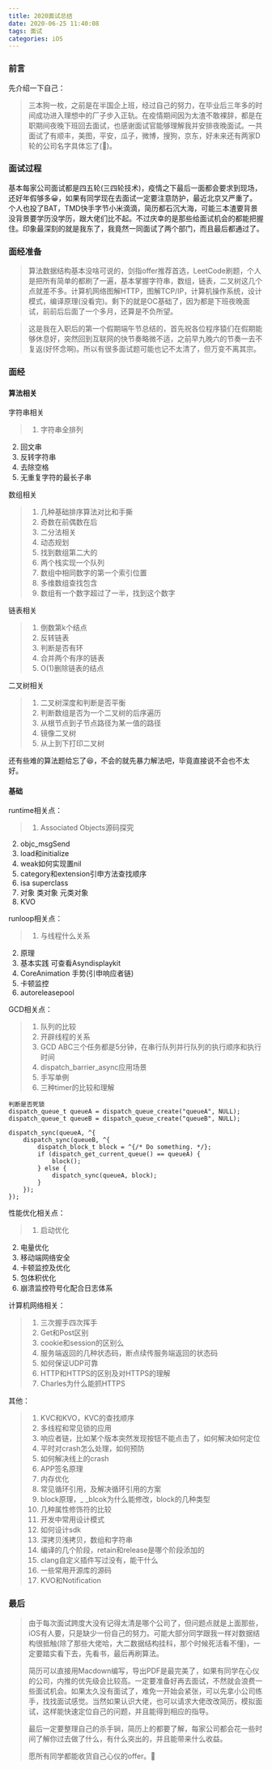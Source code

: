 ```yaml
---
title: 2020面试总结
date: 2020-06-25 11:40:08
tags: 面试
categories: iOS
---
```


### 前言
先介绍一下自己：
> 三本狗一枚，之前是在半国企上班，经过自己的努力，在毕业后三年多的时间成功进入理想中的厂子步入正轨。在疫情期间因为太渣不敢裸辞，都是在职期间夜晚下班回去面试，也感谢面试官能够理解我并安排夜晚面试。一共面试了有顺丰，美图，平安，瓜子，微博，搜狗，京东，好未来还有两家D轮的公司名字具体忘了(😬)。


### 面试过程
基本每家公司面试都是四五轮(三四轮技术)，疫情之下最后一面都会要求到现场，还好年假够多😀，如果有同学现在去面试一定要注意防护，最近北京又严重了。个人也投了BAT，TMD快手字节小米滴滴，简历都石沉大海，可能三本渣要背景没背景要学历没学历，跟大佬们比不起。不过庆幸的是那些给面试机会的都能把握住。印象最深刻的就是我东了，我竟然一同面试了两个部门，而且最后都通过了。

### 面经准备
> 算法数据结构基本没啥可说的，剑指offer推荐首选，LeetCode刷题，个人是把所有简单的都刷了一遍，基本掌握字符串，数组，链表，二叉树这几个点就差不多。计算机网络图解HTTP，图解TCP/IP，计算机操作系统，设计模式，编译原理(没看完)。剩下的就是OC基础了，因为都是下班夜晚面试，前前后后面了一个多月，还算是不负所望。

> 这是我在入职后的第一个假期端午节总结的，首先祝各位程序猿们在假期能够休息好，突然回到互联网的快节奏略微不适，之前早九晚六的节奏一去不复返(好怀念啊)。所以有很多面试题可能也记不太清了，但万变不离其宗。

### 面经
#### 算法相关
字符串相关
> 1. 字符串全排列
2. 回文串
3. 反转字符串
4. 去除空格
5. 无重复字符的最长子串

数组相关
>1. 几种基础排序算法对比和手撕
>2. 奇数在前偶数在后
>3. 二分法相关
>4. 动态规划
>5. 找到数组第二大的
>6. 两个栈实现一个队列
>7. 数组中相同数字的第一个索引位置
>8. 多维数组查找包含
>9. 数组有一个数字超过了一半，找到这个数字

链表相关
> 1. 倒数第k个结点
> 2. 反转链表
> 3. 判断是否有环
> 4. 合并两个有序的链表
> 5. O(1)删除链表的结点

二叉树相关
> 1. 二叉树深度和判断是否平衡
> 2. 判断数组是否为一个二叉树的后序遍历
> 3. 从根节点到子节点路径为某一值的路径
> 4. 镜像二叉树
> 5. 从上到下打印二叉树

还有些难的算法题给忘了😆，不会的就先暴力解法吧，毕竟直接说不会也不太好。

#### 基础
runtime相关点：
> 1. Associated Objects源码探究
2. objc_msgSend
3. load和initialize
4. weak如何实现置nil
5. category和extension引申方法查找顺序
6. isa superclass
7. 对象 类对象 元类对象
8. KVO

runloop相关点：
> 1. 与线程什么关系
2. 原理
3. 基本实践 可查看Asyndisplaykit
4. CoreAnimation 手势(引申响应者链)
5. 卡顿监控
6. autoreleasepool

GCD相关点：
> 1. 队列的比较
> 2. 开辟线程的关系
> 3. GCD ABC三个任务都是5分钟，在串行队列并行队列的执行顺序和执行时间
> 4. dispatch_barrier_async应用场景
> 5. 手写单例
> 6. 三种timer的比较和理解

```
判断是否死锁
dispatch_queue_t queueA = dispatch_queue_create("queueA", NULL);
dispatch_queue_t queueB = dispatch_queue_create("queueB", NULL);

dispatch_sync(queueA, ^{
    dispatch_sync(queueB, ^{
        dispatch_block_t block = ^{/* Do something. */};
        if (dispatch_get_current_queue() == queueA) {
            block();
        } else {
            dispatch_sync(queueA, block);
        }
    });
});
```

性能优化相关点：
> 1. 启动优化
2. 电量优化
3. 移动端网络安全
4. 卡顿监控及优化
5. 包体积优化
6. 崩溃监控符号化配合日志体系

计算机网络相关：
> 1. 三次握手四次挥手
> 2. Get和Post区别
> 3. cookie和session的区别么
> 4. 服务端返回的几种状态码，断点续传服务端返回的状态码
> 5. 如何保证UDP可靠
> 6. HTTP和HTTPS的区别及对HTTPS的理解
> 7. Charles为什么能抓HTTPS

其他：
> 1. KVC和KVO，KVC的查找顺序
> 2. 多线程和常见锁的应用
> 3. 响应者链，比如某个版本突然发现按钮不能点击了，如何解决如何定位
> 4. 平时对crash怎么处理，如何预防
> 5. 如何解决线上的crash
> 6. APP签名原理
> 7. 内存优化
> 8. 常见循环引用，及解决循环引用的方案
> 9. block原理，_ _blcok为什么能修改，block的几种类型
> 10. 几种属性修饰符的比较
> 11. 开发中常用设计模式
> 12. 如何设计sdk
> 13. 深拷贝浅拷贝，数组和字符串
> 14. 编译的几个阶段，retain和release是哪个阶段添加的
> 15. clang自定义插件写过没有，能干什么
> 16. 一些常用开源库的源码
> 17. KVO和Notification

### 最后
> 由于每次面试跨度大没有记得太清是哪个公司了，但问题点就是上面那些，iOS有人要，只是缺少一份自己的努力。可能大部分同学跟我一样对数据结构很抵触(除了那些大佬哈，大二数据结构挂科，那个时候死活看不懂)，一定要踏实看下去，先看书，最后再刷算法。
> 
> 简历可以直接用Macdown编写，导出PDF是最完美了，如果有同学在心仪的公司，内推的优先级会比较高。一定要准备好再去面试，不然就会浪费一些面试机会。如果太久没有面试了，难免一开始会紧张，可以先拿小公司练手，找找面试感觉。当然如果认识大佬，也可以请求大佬改改简历，模拟面试，这样能快速定位自己的问题，并且能得到相应的指导。
> 
> 最后一定要整理自己的杀手锏，简历上的都要了解，每家公司都会花一些时间了解你过去做了什么，有什么突出的，并且能带来什么收益。
> 
> 愿所有同学都能收货自己心仪的offer。🤗